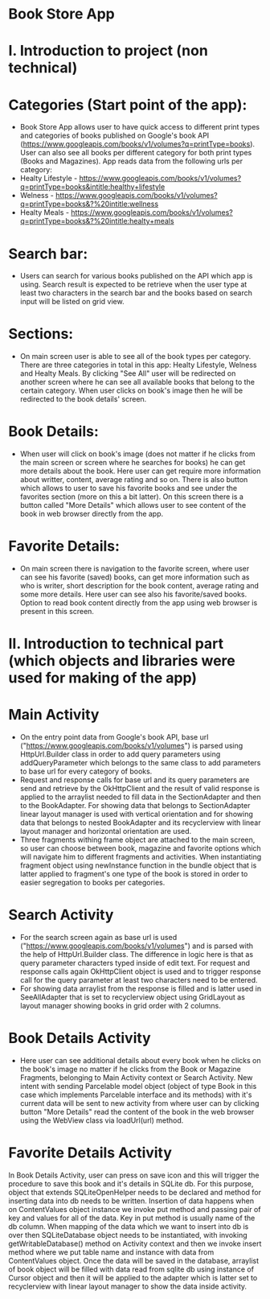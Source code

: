 # Book Store App

# I. Introduction to project (non technical)

# Categories (Start point of the app):
- Book Store App allows user to have quick access to different print types and categories of books published on Google's book API (https://www.googleapis.com/books/v1/volumes?q=printType=books).
User can also see all books per different category for both print types (Books and Magazines). App reads data from the following urls per category:
- Healty Lifestyle - https://www.googleapis.com/books/v1/volumes?q=printType=books&intitle:healthy+lifestyle
- Welness - https://www.googleapis.com/books/v1/volumes?q=printType=books&?%20intitle:wellness
- Healty Meals - https://www.googleapis.com/books/v1/volumes?q=printType=books&?%20intitle:healty+meals
# Search bar:
- Users can search for various books published on the API which app is using. Search result is expected to be retrieve when the user type at least two characters in the search bar and the books based on search input will be listed on grid view.
# Sections:
- On main screen user is able to see all of the book types per category. There are three categories in total in this app: Healty Lifestyle, Welness and Healty Meals. By clicking "See All" user will be redirected on another screen where he can see all available books that belong to the certain category. When user clicks on book's image then he will be redirected to the book details' screen.
# Book Details:
- When user will click on book's image (does not matter if he clicks from the main screen or screen where he searches for books) he can get more details about the book. Here user can get require more information about writter, content, average rating and so on. There is also button which allows to user to save his favorite books and see under the favorites section (more on this a bit latter). On this screen there is a button called "More Details" which allows user to see content of the book in web browser directly from the app.
# Favorite Details:
- On main screen there is navigation to the favorite screen, where user can see his favorite (saved) books, can get more information such as who is writer, short description for the book content, average rating and some more details. Here user can see also his favorite/saved books. Option to read book content directly from the app using web browser is present in this screen.

# II. Introduction to technical part (which objects and libraries were used for making of the app)

# Main Activity
- On the entry point data from Google's book API, base url ("https://www.googleapis.com/books/v1/volumes") is parsed using HttpUrl.Builder class in order to add query parameters using addQueryParameter which belongs to the same class to add parameters to base url for every category of books.
- Request and response calls for base url and its query parameters are send and retrieve by the OkHttpClient and the result of valid response is applied to the arraylist needed to fill data in the SectionAdapter and then to the BookAdapter. For showing data that belongs to SectionAdapter linear layout manager is used with vertical orientation and for showing data that belongs to nested BookAdapter and its recyclerview with linear layout manager and horizontal orientation are used.
- Three fragments withing frame object are attached to the main screen, so user can choose between book, magazine and favorite options which will navigate him to different fragments and activities. When instantiating fragment object using newInstance function in the bundle object that is latter applied to fragment's one type of the book is stored in order to easier segregation to books per categories.

# Search Activity
- For the search screen again as base url is used ("https://www.googleapis.com/books/v1/volumes") and is parsed with the help of HttpUrl.Builder class. The difference in logic here is that as query parameter characters typed inside of edit text. For request and response calls again OkHttpClient object is used and to trigger response call for the query parameter at least two characters need to be entered. 
- For showing data arraylist from the response is filled and is latter used in SeeAllAdapter that is set to recyclerview object using GridLayout as layout manager showing books in grid order with 2 columns.

# Book Details Activity
- Here user can see additional details about every book when he clicks on the book's image no matter if he clicks from the Book or Magazine Fragments, belonging to Main Activity context or Search Activity. New intent with sending Parcelable model object (object of type Book in this case which implements Parcelable interface and its methods) with it's current data will be sent to new activity from where user can by clicking button "More Details" read the content of the book in the web browser using the WebView class via         loadUrl(url) method.

# Favorite Details Activity
In Book Details Activity, user can press on save icon and this will trigger the procedure to save this book and it's details in SQLite db. For this purpose, object that extends SQLiteOpenHelper needs to be declared and method for inserting data into db needs to be written. Insertion of data happens when on ContentValues object instance we invoke put method and passing pair of key and values for all of the data. Key in put method is usually name of the db column. When mapping of the data which we want to insert into db is over then SQLiteDatabase object needs to be instantiated, with invoking getWritableDatabase() method on Activity context and then we invoke insert method where we put table name and instance with data from ContentValues object.
Once the data will be saved in the database, arraylist of book object will be filled with data read from sqlite db using instance of Cursor object and then it will be applied to the adapter which is latter set to recyclerview with linear layout manager to show the data inside activity.

 



